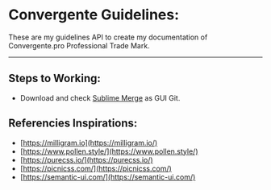 # Convergente Guidelines:

These are my guidelines API to create my documentation of Convergente.pro Professional Trade Mark.

---

## Steps to Working: 

- Download and check [Sublime Merge](https://www.sublimemerge.com/) as GUI Git. 


## Referencies Inspirations:

-   [https://milligram.io](https://milligram.io/)
-   [https://www.pollen.style/](https://www.pollen.style/)
-   [https://purecss.io/](https://purecss.io/)
-   [https://picnicss.com/](https://picnicss.com/)
-   [https://semantic-ui.com/](https://semantic-ui.com/)

